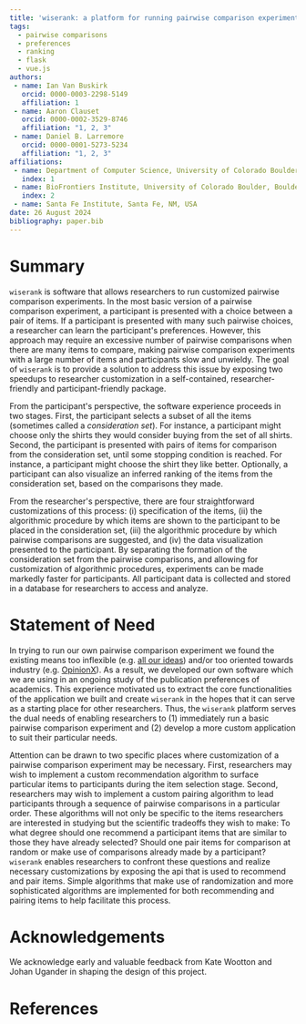 ```yaml
---
title: 'wiserank: a platform for running pairwise comparison experiments'
tags:
  - pairwise comparisons
  - preferences
  - ranking
  - flask
  - vue.js
authors:
 - name: Ian Van Buskirk
   orcid: 0000-0003-2298-5149
   affiliation: 1
 - name: Aaron Clauset
   orcid: 0000-0002-3529-8746
   affiliation: "1, 2, 3"
 - name: Daniel B. Larremore
   orcid: 0000-0001-5273-5234
   affiliation: "1, 2, 3"
affiliations:
 - name: Department of Computer Science, University of Colorado Boulder, Boulder, CO, USA
   index: 1
 - name: BioFrontiers Institute, University of Colorado Boulder, Boulder, CO, USA
   index: 2
 - name: Santa Fe Institute, Santa Fe, NM, USA
date: 26 August 2024
bibliography: paper.bib
---
```


# Summary

``wiserank`` is software that allows researchers to run customized pairwise comparison experiments. In the most basic version of a pairwise comparison experiment, a participant is presented with a choice between a pair of items. If a participant is presented with many such pairwise choices, a researcher can learn the participant's preferences. However, this approach may require an excessive number of pairwise comparisons when there are many items to compare, making pairwise comparison experiments with a large number of items and participants slow and unwieldy.  The goal of ``wiserank`` is to provide a solution to address this issue by exposing two speedups to researcher customization in a self-contained, researcher-friendly and participant-friendly package.

From the participant's perspective, the software experience proceeds in two stages. First, the participant selects a subset of all the items (sometimes called a *consideration set*). For instance, a participant might choose only the shirts they would consider buying from the set of all shirts. Second, the participant is presented with pairs of items for comparison from the consideration set, until some stopping condition is reached. For instance, a participant might choose the shirt they like better. Optionally, a participant can also visualize an inferred ranking of the items from the consideration set, based on the comparisons they made.

From the researcher's perspective, there are four straightforward customizations of this process: (i) specification of the items, (ii) the algorithmic procedure by which items are shown to the participant to be placed in the consideration set, (iii) the algorithmic procedure by which pairwise comparisons are suggested, and (iv) the data visualization presented to the participant. By separating the formation of the consideration set from the pairwise comparisons, and allowing for customization of algorithmic procedures, experiments can be made markedly faster for participants. All participant data is collected and stored in a database for researchers to access and analyze.

# Statement of Need

In trying to run our own pairwise comparison experiment we found the existing means too inflexible (e.g. [all our ideas](https://all-our-ideas.citizens.is/domain/1)) and/or too oriented towards industry (e.g. [OpinionX](https://www.opinionx.co/)). As a result, we developed our own software which we are using in an ongoing study of the publication preferences of academics. This experience motivated us to extract the core functionalities of the application we built and create ``wiserank`` in the hopes that it can serve as a starting place for other researchers. Thus, the ``wiserank`` platform serves the dual needs of enabling researchers to (1) immediately run a basic pairwise comparison experiment and (2) develop a more custom application to suit their particular needs.

Attention can be drawn to two specific places where customization of a pairwise comparison experiment may be necessary. First, researchers may wish to implement a custom recommendation algorithm to surface particular items to participants during the item selection stage. Second, researchers may wish to implement a custom pairing algorithm to lead participants through a sequence of pairwise comparisons in a particular order. These algorithms will not only be specific to the items researchers are interested in studying but the scientific tradeoffs they wish to make: To what degree should one recommend a participant items that are similar to those they have already selected? Should one pair items for comparison at random or make use of comparisons already made by a participant? ``wiserank`` enables researchers to confront these questions and realize necessary customizations by exposing the api that is used to recommend and pair items. Simple algorithms that make use of randomization and more sophisticated algorithms are implemented for both recommending and pairing items to help facilitate this process.

# Acknowledgements

We acknowledge early and valuable feedback from Kate Wootton and Johan Ugander in shaping the design of this project.

# References